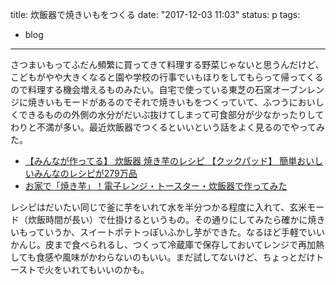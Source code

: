 
title: 炊飯器で焼きいもをつくる
date: "2017-12-03 11:03"
status: p
tags:
- blog
---

さつまいもってふだん頻繁に買ってきて料理する野菜じゃないと思うんだけど、こどもがやや大きくなると園や学校の行事でいもほりをしてもらって帰ってくるので料理する機会増えるものみたい。自宅で使っている東芝の石窯オーブンレンジに焼きいもモードがあるのでそれで焼きいもをつくっていて、ふつうにおいしくできるものの外側の水分がだいぶ抜けてしまって可食部分が少なかったりしてわりと不満が多い。最近炊飯器でつくるといいという話をよく見るのでやってみた。

- [【みんなが作ってる】 炊飯器 焼き芋のレシピ 【クックパッド】 簡単おいしいみんなのレシピが279万品](https://cookpad.com/search/%E7%82%8A%E9%A3%AF%E5%99%A8%20%E7%84%BC%E3%81%8D%E8%8A%8B)
- [お家で「焼き芋」！電子レンジ・トースター・炊飯器で作ってみた](https://www.tbsradio.jp/204669)

レシピはだいたい同じで釜に芋をいれて水を半分つかる程度に入れて、玄米モード（炊飯時間が長い）で仕掛けるというもの。その通りにしてみたら確かに焼きいもっていうか、スイートポテトっぽいふかし芋ができた。なるほど手軽でいいかんじ。皮まで食べられるし、つくって冷蔵庫で保存しておいてレンジで再加熱しても食感や風味がかわらないのもいい。まだ試してないけど、ちょっとだけトーストで火をいれてもいいのかも。
